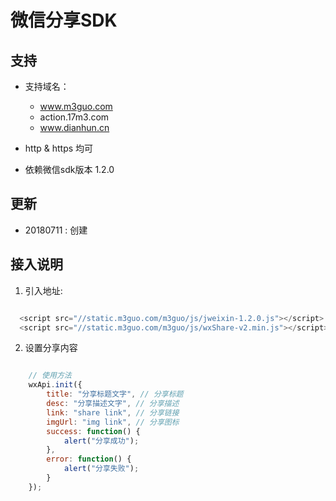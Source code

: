# 微信分享SDK 


## 支持

- 支持域名：
  + www.m3guo.com
  + action.17m3.com
  + www.dianhun.cn

- http & https 均可
- 依赖微信sdk版本 1.2.0



## 更新
- 20180711 : 创建


## 接入说明

1. 引入地址:

```js

  <script src="//static.m3guo.com/m3guo/js/jweixin-1.2.0.js"></script>
  <script src="//static.m3guo.com/m3guo/js/wxShare-v2.min.js"></script>

```

2. 设置分享内容

```js

    // 使用方法
    wxApi.init({
        title: "分享标题文字", // 分享标题
        desc: "分享描述文字", // 分享描述
        link: "share link", // 分享链接
        imgUrl: "img link", // 分享图标
        success: function() {
            alert("分享成功");
        },
        error: function() {
            alert("分享失败");
        }
    });
    
```
